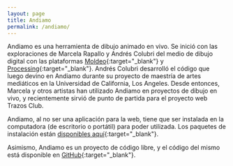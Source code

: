 ```yaml
---
layout: page
title: Andiamo
permalink: /andiamo/
---
```


Andiamo es una herramienta de dibujo animado en vivo. Se inició con las exploraciones de 
Marcela Rapallo y Andrés Colubri del medio de dibujo digital con las plataformas 
[Moldeo](http://moldeo.org/){:target="_blank"} y [Processing](https://processing.org/){:target="_blank"}. 
Andrés Colubri desarrolló el código que luego devino en Andiamo durante su 
proyecto de maestría de artes mediáticos en la Universidad de California, Los Angeles. Desde 
entonces, Marcela y otros artistas han utilizado Andiamo en proyectos de dibujo en vivo, y 
recientemente sirvió de punto de partida para el proyecto web Trazos Club.

Andiamo, al no ser una aplicación para la web, tiene que ser instalada en la computadora 
(de escritorio o portátil) para poder utilizada. Los paquetes de instalación están 
[disponibles aquí](https://github.com/andiamo/andiamo/releases){:target="_blank"}. 

Asimismo, Andiamo es un proyecto de código libre, y el código del mismo está disponible en 
[GitHub](https://github.com/andiamo/andiamo){:target="_blank"}. 



